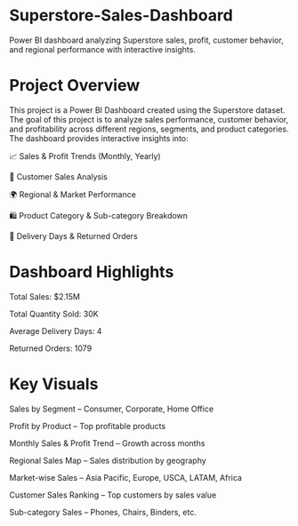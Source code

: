 # Superstore-Sales-Dashboard
Power BI dashboard analyzing Superstore sales, profit, customer behavior, and regional performance with interactive insights.

# Project Overview

This project is a Power BI Dashboard created using the Superstore dataset.
The goal of this project is to analyze sales performance, customer behavior, and profitability across different regions, segments, and product categories.
The dashboard provides interactive insights into:

📈 Sales & Profit Trends (Monthly, Yearly)

👥 Customer Sales Analysis

🌍 Regional & Market Performance

🛍️ Product Category & Sub-category Breakdown

🚚 Delivery Days & Returned Orders

# Dashboard Highlights

Total Sales: $2.15M

Total Quantity Sold: 30K

Average Delivery Days: 4

Returned Orders: 1079

# Key Visuals

Sales by Segment – Consumer, Corporate, Home Office

Profit by Product – Top profitable products

Monthly Sales & Profit Trend – Growth across months

Regional Sales Map – Sales distribution by geography

Market-wise Sales – Asia Pacific, Europe, USCA, LATAM, Africa

Customer Sales Ranking – Top customers by sales value

Sub-category Sales – Phones, Chairs, Binders, etc.
